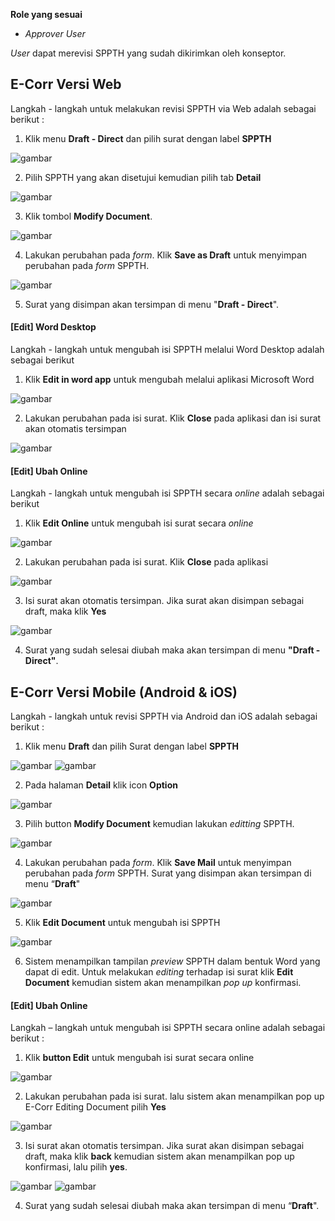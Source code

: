 **Role yang sesuai**

- *Approver User*

*User* dapat merevisi SPPTH yang sudah dikirimkan oleh konseptor. 

## **E-Corr Versi Web**

Langkah - langkah untuk melakukan revisi SPPTH via Web adalah sebagai berikut :

1. Klik menu **Draft - Direct** dan pilih surat dengan label **SPPTH**

![gambar](SPPTH/SPPTH_Web/SPPTH14.png)

2. Pilih SPPTH yang akan disetujui kemudian pilih tab **Detail**

![gambar](SPPTH/SPPTH_Web/SPPTH15.png)

3. Klik tombol **Modify Document**.

![gambar](SPPTH/SPPTH_Web/SPPTH17.png)

4. Lakukan perubahan pada *form*. Klik **Save as Draft** untuk menyimpan perubahan pada *form* SPPTH.

![gambar](SPPTH/SPPTH_Web/SPPTH18.png)

5. Surat yang disimpan akan tersimpan di menu "**Draft - Direct**".

#### **[Edit] Word Desktop**

Langkah - langkah untuk mengubah isi SPPTH melalui Word Desktop adalah sebagai berikut

1. Klik **Edit in word app** untuk mengubah melalui aplikasi Microsoft Word

![gambar](SPPTH/SPPTH_Web/SPPTH6.png)

2. Lakukan perubahan pada isi surat. Klik **Close** pada aplikasi dan isi surat akan otomatis tersimpan

![gambar](SPPTH/SPPTH_Web/SPPTH7.png)

#### **[Edit] Ubah Online**

Langkah - langkah untuk mengubah isi SPPTH secara *online* adalah sebagai berikut

1. Klik **Edit Online** untuk mengubah isi surat secara *online*

![gambar](SPPTH/SPPTH_Web/SPPTH10.png)

2. Lakukan perubahan pada isi surat. Klik **Close** pada aplikasi

![gambar](SPPTH/SPPTH_Web/SPPTH11.png)

3. Isi surat akan otomatis tersimpan. Jika surat akan disimpan sebagai draft, maka klik **Yes**

![gambar](SPPTH/SPPTH_Web/SPPTH12.png)

4. Surat yang sudah selesai diubah maka akan tersimpan di menu **"Draft - Direct"**.



## **E-Corr Versi Mobile (Android & iOS)**

Langkah - langkah untuk revisi SPPTH via Android dan iOS adalah sebagai berikut :

1. Klik menu **Draft** dan pilih Surat dengan label **SPPTH**

![gambar](SPPTH/SPPTH_Android/DraftSPPTH/02A01.jpg) ![gambar](SPPTH/SPPTH_Android/DraftSPPTH/02A02.jpg)

2. Pada halaman **Detail**  klik icon **Option**

![gambar](SPPTH/SPPTH_Android/DraftSPPTH/02A04.jpg)

3. Pilih button **Modify Document** kemudian lakukan _editting_ SPPTH.

![gambar](SPPTH/SPPTH_Android/DraftSPPTH/02A05.jpg)

4. Lakukan perubahan pada _form_. Klik **Save Mail** untuk menyimpan perubahan pada _form_ SPPTH. Surat yang disimpan akan tersimpan di menu “**Draft**"

![gambar](SPPTH/SPPTH_Android/DraftSPPTH/02A06.jpg) 

5. Klik **Edit Document** untuk mengubah isi SPPTH
   
![gambar](SPPTH/SPPTH_Android/DraftSPPTH/02A07.jpg)

6. Sistem menampilkan tampilan _preview_ SPPTH dalam bentuk Word yang dapat di edit. Untuk melakukan _editing_ terhadap isi surat klik **Edit Document** kemudian sistem akan menampilkan _pop up_ konfirmasi.

#### **[Edit] Ubah Online**

Langkah – langkah untuk mengubah isi SPPTH secara online adalah sebagai berikut :

1. Klik  **button Edit** untuk mengubah isi surat secara online

![gambar](SPPTH/SPPTH_Android/DraftSPPTH/02U01.jpg) 

2. Lakukan perubahan pada isi surat. lalu sistem akan menampilkan pop up E-Corr Editing Document pilih **Yes**

![gambar](SPPTH/SPPTH_Android/DraftSPPTH/02U02.jpg)

3. Isi surat akan otomatis tersimpan. Jika surat akan disimpan sebagai draft, maka klik **back** kemudian sistem akan menampilkan pop up konfirmasi, lalu pilih **yes**. 

![gambar](SPPTH/SPPTH_Android/DraftSPPTH/02U03.jpg) ![gambar](SPPTH/SPPTH_Android/DraftSPPTH/02U04.jpg)

4. Surat yang sudah selesai diubah maka akan tersimpan di menu “**Draft**".

